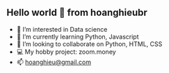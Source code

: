 ## Hello world 👋 from hoanghieubr
- 👀 I’m interested in Data science
- 🌱 I’m currently learning Python, Javascript
- 💞️ I’m looking to collaborate on Python, HTML, CSS
- :computer: My hobby project: zoom.money
- 📫 hoanghieu@gmail.com

<!---
hoanghieubr/hoanghieubr is a ✨ special ✨ repository because its `README.md` (this file) appears on your GitHub profile.
You can click the Preview link to take a look at your changes.
--->
